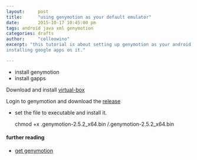 ```yaml
---
layout:     post
title:      "using genymotion as your default emulator"
date:       2015-10-17 10:45:00 pm
tags: android java xml genymotion
categories: drafts
author:     "colleowino"
excerpt: "this tutorial is about setting up genymotion as your android emulator and
installing google apps on it."

---
```

- install genymotion
- install gapps

Download and install [virtual-box](https://www.virtualbox.org/wiki/Linux_Downloads)

Login to genymotion and download the [release](https://www.genymotion.com/#!/download)

- set the file to executable and install it. 

	chmod +x .genymotion-2.5.2_x64.bin
	/.genymotion-2.5.2_x64.bin

#### further reading 
- [get genymotion](https://www.genymotion.com)

